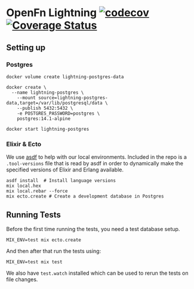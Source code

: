 # OpenFn Lightning [![codecov](https://codecov.io/gh/OpenFn/lightning/branch/main/graph/badge.svg?token=FfDMxdGL3a)](https://codecov.io/gh/OpenFn/lightning) [![Coverage Status](https://coveralls.io/repos/github/OpenFn/lightning/badge.svg?t=4vHZlQ)](https://coveralls.io/github/OpenFn/lightning)

## Setting up

### Postgres

```
docker volume create lightning-postgres-data

docker create \
  --name lightning-postgres \
	--mount source=lightning-postgres-data,target=/var/lib/postgresql/data \
	--publish 5432:5432 \
	-e POSTGRES_PASSWORD=postgres \
	postgres:14.1-alpine

docker start lightning-postgres
```

### Elixir & Ecto

We use [asdf](https://github.com/asdf-vm/asdf) to help with our local environments.
Included in the repo is a `.tool-versions` file that is read by asdf in order
to dynamically make the specified versions of Elixir and Erlang available.

```
asdf install  # Install language versions
mix local.hex
mix local.rebar --force
mix ecto.create # Create a development database in Postgres
```

## Running Tests

Before the first time running the tests, you need a test database setup.

```
MIX_ENV=test mix ecto.create
```

And then after that run the tests using:

```
MIX_ENV=test mix test
```

We also have `test.watch` installed which can be used to rerun the tests on file changes.
